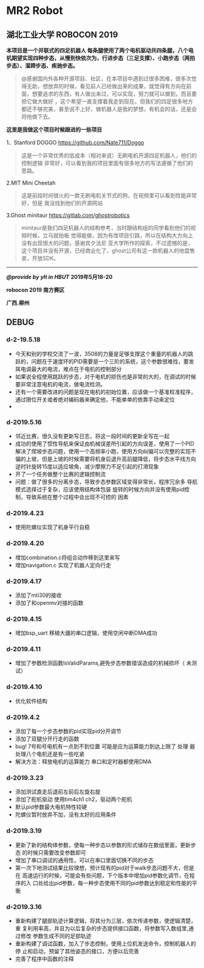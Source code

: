 ﻿# MR2 Robot 
## 湖北工业大学 ROBOCON 2019 

**本项目是一个并联式的四足机器人 每条腿使用了两个电机驱动共四条腿，八个电机期望实现四种步态，从慢到快依次为，行进步态（三足支撑）、小跑步态（两拍步态）、溜蹄步态、疾驰步态。**


>@感谢国内外各种开源项目、社区，在本项目中遇到过很多困难，很多次觉得无助，想放弃的时候，看见前人已经做出来的成果，就觉得有方向在前面，想要追求的东西，有人做出来过，可以实现，努力就可以做到，而且要把它做大做好 ，这个希望一直支撑着我走到现在。但我们的四足很多地方都还不够完美，甚至说不上好，做机器人是我的梦想，有机会的话，还是会将他做下去。

**这里是我做这个项目时候跟进的一些项目**

1、Stanford DOGGO https://github.com/Nate711/Doggo
>这是一个非常优秀的低成本（相对来说）无刷电机开源四足机器人，他们的控制逻辑
非常好，可以看到我的项目里面有很多地方的写法遵循了他们的思路。

2.MIT Mini Cheetah

>这是前段时间很火的一款无刷电机关节式的狗，在视频里可以看到性能非常好，但是
我没找到他们的开源网站

3.Ghost minitaur https://gitlab.com/ghostrobotics
>minitaur是我们四足机器人的结构参考，当时跟结构组的同学看到他们的视频时候，立马就拍板
觉得能做，因为有改项目引路，所以在结构大方向上没有出现很大的问题，感谢宾夕法尼
亚大学所作的探索，不过遗憾的是，这个项目并没有开源，已经商业化了，ghost公司有这一款机器人的地盘售卖，开放SDK。

---


***@provide by ylt in HBUT*** **2019年5月18-20**

**robocon 2019 南方赛区**

**广西.柳州**

## DEBUG

### d-2-19.5.18
+ 今天和别的学校交流了一波，3508的力量是足够支撑这个重量的机器人的跳跃的，问题在于速度环的PID需要是一个三阶的系统，这个参数很难找，要发挥电调最大的电流，难点在于电机的控制部分
+ 如果说全程使用跳跃的步态，对于电机的损伤也是非常的大的，在调试的时候要非常注意电机的电流，做电流检测。
+ 还有一个需要改进的问题是现在电机的初始位置，应该做一个基准校准程序，通过限位开关或者绝对编码器来确定他，不能单单的依靠手动来定位
+ 



### d-2019.5.16
+ 邻近比赛，很久没有更新写日志，将这一段时间的更新全写在一起
+ 成功的使用了惯性导航来保证由机械误差所引起的方向误差，使用了一个PID
解决了爬坡步态问题，使用一个高频率小跑，使用方向纠偏可以完整的实现不
偏的上坡，但是上坡的时候需要将机身后退升高前腿降低，将步态水平线方向
逆时针旋转15度以适应坡角，减少摩擦力不足引起的打滑现象
+ 开了一个任务做整个比赛的逻辑控制流
+ 问题：做了很多的分离步态，导致步态参数区域变得非常长，程序冗余多
导航模式选择过于复杂，应该使用结构体包装
旋转的时候方向并没有使用pid控制，导致系统在整个过程中会出现不可控的
因素


### d-2019.4.23
+ 使用陀螺仪实现了机身平行自稳


### d-2019.4.20
 + 增加combination.c将组合动作移到这里来写
 + 增加navigation.c 实现了机器人定向行走


### d-2019.4.17
+ 添加了mti30的接收 
+ 添加了和openmv对接的函数


### d-2019.4.15
+ 增加bsp_uart 移植大疆的串口逻辑，使用空闲中断DMA成功


### d-2019.4.11
+ 增加了参数检测函数IsValidParams,避免步态参数错误造成的机械损坏（
未测试）


### d-2019.4.10
+ 优化软件结构


### d-2019.4.2
+ 添加了每一个步态参数的pid实现pid分开调节
+ 添加了双腿分开行走的函数
+ bug! 7号和号电机有一点到不到位置  可能是应为运算能力到达上限了 处理
器处理八个电机还是有一些吃紧
+ 解决方法：释放电机的运算能力 串口和定时器都使用DMA


### d-2019.3.23
+ 添加测试直走后退前左前后左旋右旋
+ 添加了舵机驱动 使用tim4ch1 ch2，驱动两个舵机
+ 默认pid参数最大电机特性较硬
+ 陀螺仪暂时放弃不加，没有太好的应用条件


### d-2019.3.19
+ 更新了新的结构体参数，使每一种步态以参数的形式储存在数组里面，更新步态
的时候只需要改变参数即可
+ 增加了串口调试的通用性，可以在串口里面切换不同的步态
+ 第一次下地测试结果比较理想，预计现有的pid对于walk步态问题不大，但是在
高速运行的时候，可能会有些问题，下个版本中增加pid参数化调节，在程序的入
口处给出pid参数，每一种步态使用不同的pid参数达到稳定和性能的平衡


### d-2019.3.16
+ 重新构建了腿部轨迹计算逻辑，将其分为三层，依次传递参数，使逻辑清楚，重
复利用率高，并且为以后复杂的步态提供接口函数，将参数写入数组里,通过修改
参数生成不同的足部轨迹
+ 重新构建了调试函数，加入了步态控制，使用上位机发送命令，控制机器人的停
止和启动，预留了其他姿态的接口，方便以后完善
+ 完善了程序中函数的注释


